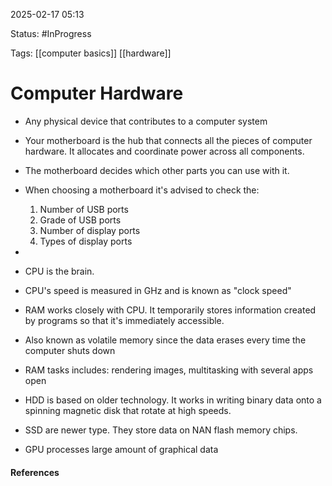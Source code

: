 
2025-02-17 05:13

Status: #InProgress 

Tags: [[computer basics]] [[hardware]] 

# Computer Hardware

- Any physical device that contributes to a computer system

- Your motherboard is the hub that connects all the pieces of computer hardware. It allocates and coordinate power across all components.
- The motherboard decides which other parts you can use with it.
- When choosing a motherboard it's advised to check the:
	1. Number of USB ports
	2. Grade of USB ports
	3. Number of display ports
	4. Types of display ports
- 

- CPU is the brain.
- CPU's speed is measured in GHz and is known as "clock speed"
- RAM works closely with CPU. It temporarily stores information created by programs so that it's immediately accessible.
- Also known as volatile memory since the data erases every time the computer shuts down
- RAM tasks includes: rendering images, multitasking with several apps open

- HDD is based on older technology. It works in writing binary data onto a spinning magnetic disk that rotate at high speeds.
- SSD are newer type. They store data on NAN flash memory chips.

- GPU processes large amount of graphical data

#### References
